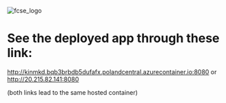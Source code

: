 ![fcse_logo](https://finki.ukim.mk/sites/default/files/logo_10.png)

# See the deployed app through these link: 
http://kinmkd.bqb3brbdb5dufafx.polandcentral.azurecontainer.io:8080
or
http://20.215.82.141:8080

(both links lead to the same hosted container)

